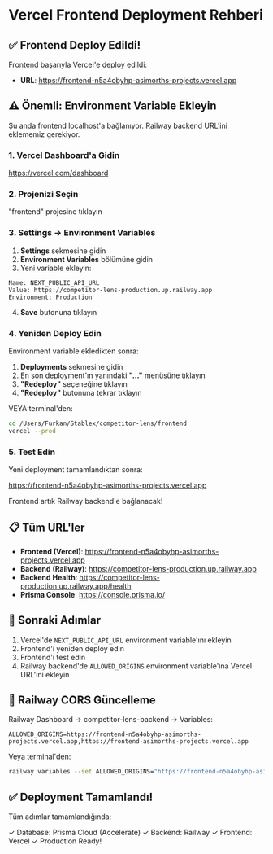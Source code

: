 # Vercel Frontend Deployment Rehberi

## ✅ Frontend Deploy Edildi!

Frontend başarıyla Vercel'e deploy edildi:
- **URL**: https://frontend-n5a4obyhp-asimorths-projects.vercel.app

## ⚠️ Önemli: Environment Variable Ekleyin

Şu anda frontend localhost'a bağlanıyor. Railway backend URL'ini eklememiz gerekiyor.

### 1. **Vercel Dashboard'a Gidin**

https://vercel.com/dashboard

### 2. **Projenizi Seçin**

"frontend" projesine tıklayın

### 3. **Settings → Environment Variables**

1. **Settings** sekmesine gidin
2. **Environment Variables** bölümüne gidin
3. Yeni variable ekleyin:

```
Name: NEXT_PUBLIC_API_URL
Value: https://competitor-lens-production.up.railway.app
Environment: Production
```

4. **Save** butonuna tıklayın

### 4. **Yeniden Deploy Edin**

Environment variable ekledikten sonra:

1. **Deployments** sekmesine gidin
2. En son deployment'ın yanındaki **"..."** menüsüne tıklayın
3. **"Redeploy"** seçeneğine tıklayın
4. **"Redeploy"** butonuna tekrar tıklayın

VEYA terminal'den:

```bash
cd /Users/Furkan/Stablex/competitor-lens/frontend
vercel --prod
```

### 5. **Test Edin**

Yeni deployment tamamlandıktan sonra:

https://frontend-n5a4obyhp-asimorths-projects.vercel.app

Frontend artık Railway backend'e bağlanacak!

## 📋 Tüm URL'ler

- **Frontend (Vercel)**: https://frontend-n5a4obyhp-asimorths-projects.vercel.app
- **Backend (Railway)**: https://competitor-lens-production.up.railway.app
- **Backend Health**: https://competitor-lens-production.up.railway.app/health
- **Prisma Console**: https://console.prisma.io/

## 🎯 Sonraki Adımlar

1. Vercel'de `NEXT_PUBLIC_API_URL` environment variable'ını ekleyin
2. Frontend'i yeniden deploy edin
3. Frontend'i test edin
4. Railway backend'de `ALLOWED_ORIGINS` environment variable'ına Vercel URL'ini ekleyin

## 🔧 Railway CORS Güncelleme

Railway Dashboard → competitor-lens-backend → Variables:

```
ALLOWED_ORIGINS=https://frontend-n5a4obyhp-asimorths-projects.vercel.app,https://frontend-asimorths-projects.vercel.app
```

Veya terminal'den:

```bash
railway variables --set ALLOWED_ORIGINS="https://frontend-n5a4obyhp-asimorths-projects.vercel.app,https://frontend-asimorths-projects.vercel.app"
```

## ✅ Deployment Tamamlandı!

Tüm adımlar tamamlandığında:

✓ Database: Prisma Cloud (Accelerate)
✓ Backend: Railway
✓ Frontend: Vercel
✓ Production Ready!

